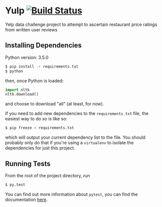 # Yulp [![Build Status](https://travis-ci.org/EthanWelsh/Yulp.svg?branch=master)](https://travis-ci.org/EthanWelsh/Yulp)
Yelp data challenge project to attempt to ascertain restaurant price ratings from written user reviews

## Installing Dependencies

Python version: 3.5.0

```bash
$ pip install -r requirements.txt
$ python
```

then, once Python is loaded:

```python
import nltk
nltk.download()
```

and choose to download "all" (at least, for now).

If you need to add new dependencies to the `requirements.txt` file, the easiest way to do so is like so:

```bash
$ pip freeze > requirements.txt
```

which will output your current dependency list to the file.  You should probably only do that if you're using a `virtualenv` to isolate the dependencies for just this project.

## Running Tests

From the root of the project directory, run

```bash
$ py.test
```

You can find out more information about `pytest`, you can find the documentation [here](http://pytest.org/latest/contents.html).

